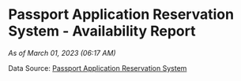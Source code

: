 # Passport Application Reservation System - Availability Report

*As of March 01, 2023 (06:17 AM)*

Data Source: [Passport Application Reservation System](https://eservices.immigration.gov.lk:8443/appointment/pages/reservationApplication.xhtml)